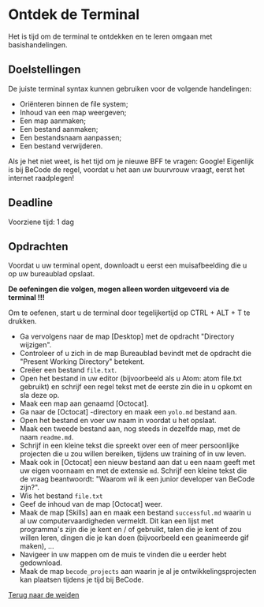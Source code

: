 # Ontdek de Terminal

Het is tijd om de terminal te ontdekken en te leren omgaan met basishandelingen.

## Doelstellingen

De juiste terminal syntax kunnen gebruiken voor de volgende handelingen:
- Oriënteren binnen de file system;
- Inhoud van een map weergeven;
- Een map aanmaken;
- Een bestand aanmaken;
- Een bestandsnaam aanpassen;
- Een bestand verwijderen.

Als je het niet weet, is het tijd om je nieuwe BFF te vragen: Google! 
Eigenlijk is bij BeCode de regel, voordat u het aan uw buurvrouw vraagt, eerst het internet raadplegen!

## Deadline

Voorziene tijd: 1 dag

## Opdrachten

Voordat u uw terminal opent, downloadt u eerst een muisafbeelding die u op uw bureaublad opslaat.

**De oefeningen die volgen, mogen alleen worden uitgevoerd via de terminal !!!**

Om te oefenen, start u de terminal door tegelijkertijd op CTRL + ALT + T te drukken.

- Ga vervolgens naar de map [Desktop] met de opdracht "Directory wijzigen".
- Controleer of u zich in de map Bureaublad bevindt met de opdracht die "Present Working Directory" betekent.
- Creëer een bestand `file.txt`.
- Open het bestand in uw editor (bijvoorbeeld als u Atom: atom file.txt gebruikt) en schrijf een regel tekst met de eerste zin die in u opkomt en sla deze op.
- Maak een map aan genaamd [Octocat].
- Ga naar de [Octocat] -directory en maak een `yolo.md` bestand aan.
- Open het bestand en voer uw naam in voordat u het opslaat.
- Maak een tweede bestand aan, nog steeds in dezelfde map, met de naam `readme.md`.
- Schrijf in een kleine tekst die spreekt over een of meer persoonlijke projecten die u zou willen bereiken, tijdens uw training of in uw leven.
- Maak ook in [Octocat] een nieuw bestand aan dat u een naam geeft met uw eigen voornaam en met de extensie `md`. Schrijf een kleine tekst die de vraag beantwoordt: "Waarom wil ik een junior developer van BeCode zijn?".
- Wis het bestand `file.txt`
- Geef de inhoud van de map [Octocat] weer.
- Maak de map [Skills] aan en maak een bestand `successful.md` waarin u al uw computervaardigheden vermeldt. Dit kan een lijst met programma's zijn die je kent en / of gebruikt, talen die je kent of zou willen leren, dingen die je kan doen (bijvoorbeeld een geanimeerde gif maken), ...
- Navigeer in uw mappen om de muis te vinden die u eerder hebt gedownload.
- Maak de map `becode_projects` aan waarin je al je ontwikkelingsprojecten kan plaatsen tijdens je tijd bij BeCode.

[Terug naar de weiden](/01-De-weide/)
